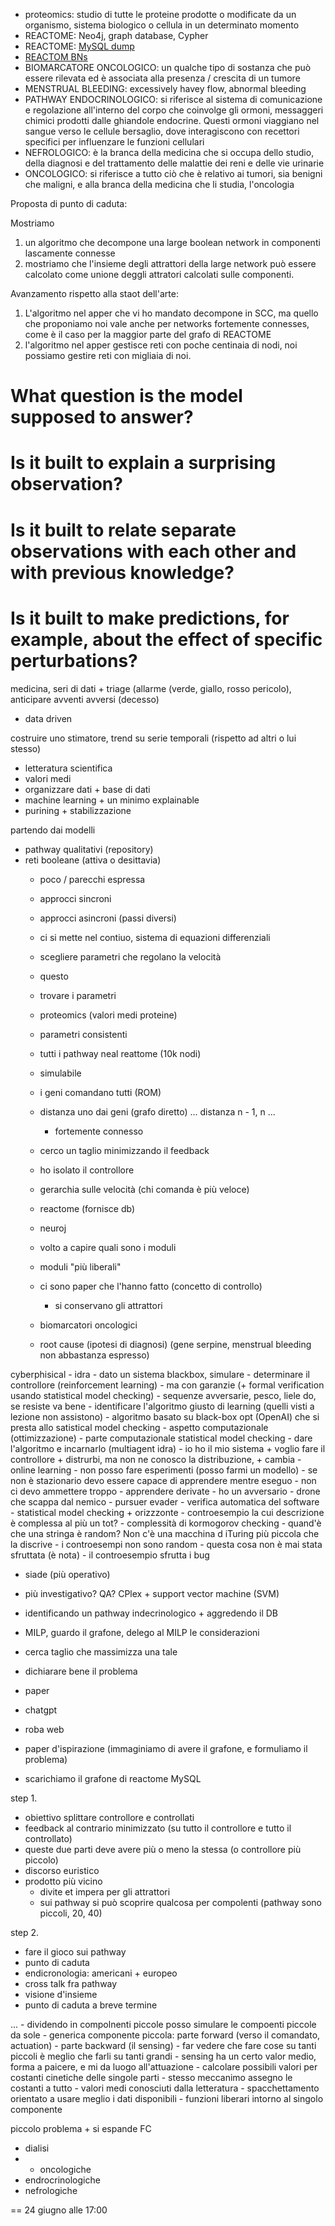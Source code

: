 - proteomics: studio di tutte le proteine prodotte o modificate da un organismo, sistema biologico o cellula in un determinato momento
- REACTOME: Neo4j, graph database, Cypher
- REACTOME: [MySQL dump](https://reactome.org/download-data)
- [REACTOM BNs](https://reactome.org/docs/training/ReactomeFIVizapp.pdf#:~:text=The%20main%20features%20of%20the%20plug%2Din%20are,edge%20in%20the%20the%20network%20view%20panel.&text=The%20main%20features%20of%20the%20plug%2Din%20are,edge%20in%20the%20the%20network%20view%20panel.)
- BIOMARCATORE ONCOLOGICO: un qualche tipo di sostanza che può essere rilevata ed è associata alla presenza / crescita di un tumore 
- MENSTRUAL BLEEDING: excessively havey flow, abnormal bleeding
- PATHWAY ENDOCRINOLOGICO: si riferisce al sistema di comunicazione e regolazione all'interno del corpo che coinvolge gli ormoni, messaggeri chimici prodotti dalle ghiandole endocrine. Questi ormoni viaggiano nel sangue verso le cellule bersaglio, dove interagiscono con recettori specifici per influenzare le funzioni cellulari
- NEFROLOGICO: è la branca della medicina che si occupa dello studio, della diagnosi e del trattamento delle malattie dei reni e delle vie urinarie
- ONCOLOGICO: si riferisce a tutto ciò che è relativo ai tumori, sia benigni che maligni, e alla branca della medicina che li studia, l'oncologia

Proposta di punto di caduta:

Mostriamo 
1) un algoritmo che decompone una large boolean network in componenti lascamente connesse
2) mostriamo che l'insieme degli attrattori della large network può essere calcolato come unione deggli attratori calcolati sulle componenti.

Avanzamento rispetto alla staot dell'arte:

1) L'algoritmo nel apper che vi ho mandato decompone in SCC, ma quello che proponiamo noi vale anche per networks fortemente connesses, come è il caso per la maggior parte del grafo di REACTOME
2) l'algoritmo nel apper gestisce reti con poche centinaia di nodi, noi possiamo gestire reti con migliaia di noi.
# What question is the model supposed to answer?
# Is it built to explain a surprising observation?
# Is it built to relate separate observations with each other and with previous knowledge?
# Is it built to make predictions, for example, about the effect of specific perturbations?


medicina, seri di dati + triage (allarme (verde, giallo, rosso pericolo), anticipare avventi avversi (decesso)
- data driven

costruire uno stimatore, trend su serie temporali (rispetto ad altri o lui stesso)
- letteratura scientifica 
- valori medi
- organizzare dati + base di dati
- machine learning + un minimo explainable
- purining + stabilizzazione

partendo dai modelli
- pathway qualitativi (repository)
- reti booleane (attiva o desittavia)
    - poco / parecchi espressa
    - approcci sincroni 
    - approcci asincroni (passi diversi)

    - ci si mette nel contiuo, sistema di equazioni differenziali
    - scegliere parametri che regolano la velocità
    - questo

    - trovare i parametri
    - proteomics (valori medi proteine)
    - parametri consistenti
    - tutti i pathway neal reattome (10k nodi)
    - simulabile

    - i geni comandano tutti (ROM)
    - distanza uno dai geni (grafo diretto)
    ... distanza n - 1, n ...
        - fortemente connesso
    - cerco un taglio minimizzando il feedback
    - ho isolato il controllore
    - gerarchia sulle velocità (chi comanda è più veloce)
    - reactome (fornisce db)
    - neuroj
    - volto a capire quali sono i moduli
    - moduli "più liberali"

    - ci sono paper che l'hanno fatto (concetto di controllo)
        - si conservano gli attrattori

    - biomarcatori oncologici
    - root cause (ipotesi di diagnosi) (gene serpine, menstrual bleeding non abbastanza espresso)

cyberphisical
    - idra
    - dato un sistema blackbox, simulare
    - determinare il controllore (reinforcement learning)
        - ma con garanzie (+ formal verification usando statistical model checking)
        - sequenze avversarie, pesco, liele do, se resiste va bene
        - identificare l'algoritmo giusto di learning (quelli visti a lezione non assistono)
        - algoritmo basato su black-box opt (OpenAI) che si presta allo satistical model checking
        - aspetto computazionale (ottimizzazione)
        - parte computazionale statistical model checking
    - dare l'algoritmo e incarnarlo (multiagent idra)
    - io ho il mio sistema + voglio fare il controllore + distrurbi, ma non ne conosco la distribuzione, + cambia
    - online learning
    - non posso fare esperimenti (posso farmi un modello)
    - se non è stazionario devo essere capace di apprendere mentre eseguo
    - non ci devo ammettere troppo
    - apprendere derivate
    - ho un avversario
        - drone che scappa dal nemico
        - pursuer evader
        - verifica automatica del software
        - statistical model checking + orizzzonte
            - controesempio la cui descrizione è complessa al più un tot?
            - complessità di kormogorov checking
            - quand'è che una stringa è random? Non c'è una macchina d iTuring più piccola che la discrive
            - i controesempi non sono random
            - questa cosa non è mai stata sfruttata (è nota)
            - il controesempio sfrutta i bug

- siade (più operativo)
- più investigativo? QA? CPlex + support vector machine (SVM)
- identificando un pathway indecrinologico + aggredendo il DB
- MILP, guardo il grafone, delego al MILP le considerazioni
- cerca taglio che massimizza una tale
- dichiarare bene il problema

- paper
- chatgpt
- roba web

- paper d'ispirazione (immaginiamo di avere il grafone, e formuliamo il problema)
- scarichiamo il grafone di reactome MySQL

step 1.

- obiettivo splittare controllore e controllati
- feedback al contrario minimizzato (su tutto il controllore e tutto il controllato)
- queste due parti deve avere più o meno la stessa (o controllore più piccolo)
- discorso euristico
- prodotto più vicino
    - divite et impera per gli attrattori
    - sui pathway si può scoprire qualcosa per compolenti (pathway sono piccoli, 20, 40)

step 2.
- fare il gioco sui pathway
- punto di caduta
- endicronologia: americani + europeo
- cross talk fra pathway
- visione d'insieme 
- punto di caduta a breve termine

... 
    - dividendo in compolnenti piccole posso simulare le compoenti piccole da sole
    - generica componente piccola: parte forward (verso il comandato, actuation)
    - parte backward (il sensing)
    - far vedere che fare cose su tanti piccoli è meglio che farli su tanti grandi
    - sensing ha un certo valor medio, forma a paicere, e mi da luogo all'attuazione
    - calcolare possibili valori per costanti cinetiche delle singole parti
    - stesso meccanimo assegno le costanti a tutto
    - valori medi conosciuti dalla letteratura
    - spacchettamento orientato a usare meglio i dati disponibili
    - funzioni liberari intorno al singolo componente

piccolo problema + si espande
FC
- dialisi
- + oncologiche
- endrocrinologiche
- nefrologiche

== 24 giugno alle 17:00
